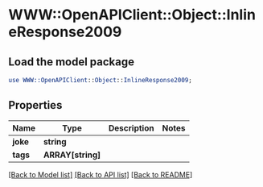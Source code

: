 # WWW::OpenAPIClient::Object::InlineResponse2009

## Load the model package
```perl
use WWW::OpenAPIClient::Object::InlineResponse2009;
```

## Properties
Name | Type | Description | Notes
------------ | ------------- | ------------- | -------------
**joke** | **string** |  | 
**tags** | **ARRAY[string]** |  | 

[[Back to Model list]](../README.md#documentation-for-models) [[Back to API list]](../README.md#documentation-for-api-endpoints) [[Back to README]](../README.md)


